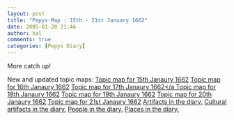 ```yaml
---
layout: post
title: "Pepys-Map : 15th - 21st January 1662"
date: 2005-01-28 21:44
author: kal
comments: true
categories: [Pepys Diary]
---
```

More catch up!

<!--more-->
New and updated topic maps:
<a href="http://www.techquila.com/blog/archives/16620115.ltm">Topic map for 15th Janaury 1662</a>
<a href="http://www.techquila.com/blog/archives/16620116.ltm">Topic map for 16th Janaury 1662</a>
<a href="http://www.techquila.com/blog/archives/16620117.ltm">Topic map for 17th Janaury 1662</a
<a href="http://www.techquila.com/blog/archives/16620118.ltm">Topic map for 18th Janaury 1662</a>
<a href="http://www.techquila.com/blog/archives/16620119.ltm">Topic map for 19th Janaury 1662</a>
<a href="http://www.techquila.com/blog/archives/16620120.ltm">Topic map for 20th Janaury 1662</a>
<a href="http://www.techquila.com/blog/archives/16620121.ltm">Topic map for 21st Janaury 1662</a>
<a href="http://www.techquila.com/blog/archives/pepys-diary-artifacts.ltm">Artifacts in the diary.</a>
<a href="http://www.techquila.com/blog/archives/pepys-diary-culture.ltm">Cultural artifacts in the diary.</a>
<a href="http://www.techquila.com/blog/archives/pepys-diary-people.ltm">People in the diary.</a>
<a href="http://www.techquila.com/blog/archives/pepys-diary-places.ltm">Places in  the diary.</a>

